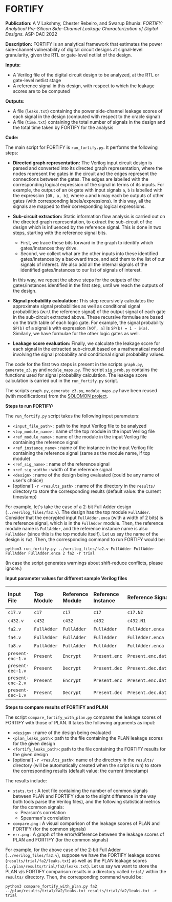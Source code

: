 
# FORTIFY

**Publication:** A V Lakshmy, Chester Rebeiro, and Swarup Bhunia:
_FORTIFY: Analytical Pre-Silicon Side-Channel Leakage Characterization of Digital Designs._ ASP-DAC 2022

**Description:** FORTIFY is an analytical framework that estimates the power side-channel vulnerability of digital circuit designs at signal-level granularity, given the RTL or gate-level netlist of the design.

**Inputs:**

- A Verilog file of the digital circuit design to be analyzed, at the RTL or gate-level netlist stage
- A reference signal in this design, with respect to which the leakage scores are to be computed

**Outputs:**

- A file (`leaks.txt`) containing the power side-channel leakage scores of each signal in the design (computed with respect to the oracle signal)
- A file (`time.txt`) containing the total number of signals in the design and the total time taken by FORTIFY for the analysis

**Code:**

The main script for FORTIFY is `run_fortify.py`. It performs the following steps:

- **Directed graph representation:**  The Verilog input circuit design is parsed and converted into its directed graph representation, where the nodes represent the gates in the circuit and the edges represent the connections between the gates. The edges are labelled with the corresponding logical expression of the signal in terms of its inputs. For example, the output of an `OR` gate with input signals `a`, `b` is labelled with the expression `[OR, a, b]`, where `a` and `b` may each be outputs of other gates (with corresponding labels/expressions). In this way, all the signals are mapped to their corresponding logical expressions.
- **Sub-circuit extraction:** Static information flow analysis is carried out on the directed graph representation, to extract the sub-circuit of the design which is influenced by the reference signal. This is done in two steps, starting with the reference signal bits.

  - First, we trace these bits forward in the graph to identify which gates/instances they drive.
  - Second, we collect what are the other inputs into these identified gates/instances by a backward trace, and add them to the list of our signals of interest. We also add all the internal signals of the identified gates/instances to our list of signals of interest.

  In this way, we repeat the above steps for the outputs of the gates/instances identified in the first step, until we reach the outputs of the design.
- **Signal probability calculation:** This step recursively calculates the approximate signal probabilities as well as conditional signal probabilities (w.r.t the reference signal) of the output signal of each gate in the sub-circuit extracted above. These recursive formulae are based on the truth table of each logic gate. For example, the signal probability `SP(b)` of a signal `b` with expression `[NOT, a]` is `SP(b) = 1 - S(a)`. Similarly, we have formulae for the other logic gates as well.
- **Leakage score evaluation:** Finally, we calculate the leakage score for each signal in the extracted sub-circuit based on a mathematical model involving the signal probability and conditional signal probability values.

The code for the first two steps is present in the scripts `graph.py`, `generate_z3.py` and `module_maps.py`. The script `sig_prob.py` contains the functions used for signal probability calculation. The leakage score calculation is carried out in the `run_fortify.py` script.

The scripts `graph.py`, `generate_z3.py`, `module_maps.py` have been reused (with modifications) from the [SOLOMON project](https://ieeexplore.ieee.org/abstract/document/9116380/).

**Steps to run FORTIFY:**

The `run_fortify.py` script takes the following input parameters:

- `<input_file_path>` : path to the input Verilog file to be analyzed
- `<top_module_name>` : name of the top module in the input Verilog file
- `<ref_module_name>` : name of the module in the input Verilog file containing the reference signal
- `<ref_instance_name>` : name of the instance in the input Verilog file containing the reference signal (same as the module name, if top module)
- `<ref_sig_name>` : name of the reference signal
- `<ref_sig_width>` : width of the reference signal
- `<design>` : name of the design being evaluated (could be any name of user's choice)
- [optional] `-r <results_path>` : name of the directory in the `results/` directory to store the corresponding results (default value: the current timestamp)

For example, let's take the case of a 2-bit Full Adder design (`../verilog_files/fa2.v`). The design has the top module `FullAdder`. Consider that the encrypted input `FullAdder.enca` (with a width of 2 bits) is the reference signal, which is in the `FullAdder` module. Then, the reference module name is `FullAdder`, and the reference instance name is also `FullAdder` (since this is the top module itself). Let us say the name of the design is `fa2`. Then, the corresponding command to run FORTIFY would be:

`python3 run_fortify.py ../verilog_files/fa2.v FullAdder FullAdder FullAdder FullAdder.enca 2 fa2 -r trial`

(In case the script generates warnings about shift-reduce conflicts, please ignore.)

**Input parameter values for different sample Verilog files**

| Input File | Top Module | Reference Module | Reference Instance | Reference Signal | Reference Signal Width |
| :- | :- | :- | :- | :- | :- |
| `c17.v` | `c17` | `c17` | `c17` | `c17.N2` | 1 |
| `c432.v` | `c432` | `c432` | `c432` | `c432.N1` | 1 |
| `fa2.v` | `FullAdder` | `FullAdder` | `FullAdder` | `FullAdder.enca` | 2 |
| `fa4.v` | `FullAdder` | `FullAdder` | `FullAdder` | `FullAdder.enca` | 4 |
| `fa8.v` | `FullAdder` | `FullAdder` | `FullAdder` | `FullAdder.enca` | 8 |
| `present-enc-1.v` | `Present` | `Encrypt` | `Present.enc` | `Present.enc.dat1_1` | 64 |
| `present-dec-1.v` | `Present` | `Decrypt` | `Present.dec` | `Present.dec.dat1_1` | 64 |
| `present-enc-2.v` | `Present` | `Encrypt` | `Present.enc` | `Present.enc.dat1_1` | 64 |
| `present-dec-1.v` | `Present` | `Decrypt` | `Present.dec` | `Present.dec.dat1_1` | 64 |


**Steps to compare results of FORTIFY and PLAN**

The script `compare_fortify_with_plan.py` compares the leakage scores of FORTIFY with those of PLAN. It takes the following arguments as input:

- `<design>` : name of the design being evaluated
- `<plan_leaks_path>`: path to the file containing the PLAN leakage scores for the given design
- `<fortify_leaks_path>`: path to the file containing the FORTIFY results for the given design
- [optional] `-r <results_path>`: name of the directory in the `results/` directory (will be automatically created when the script is run) to store the corresponding results (default value: the current timestamp)

The results include:

- `stats.txt` : A text file containing the number of common signals between PLAN and FORTIFY (due to the slight difference in the way both tools parse the Verilog files), and the following statistical metrics for the common signals:
  - Pearson's correlation
  - Spearman's correlation
- `compare.png` : A visual comparison of the leakage scores of PLAN and FORTIFY (for the common signals)
- `err.png` : A graph of the error/difference between the leakage scores of PLAN and FORTIFY (for the common signals)

For example, for the above case of the 2-bit Full Adder (`../verilog_files/fa2.v`), suppose we have the FORTIFY leakage scores (`results/trial/fa2/leaks.txt`) as well as the PLAN leakage scores (`../plan/results/trial/fa2/leaks.txt`). Let us say we want to store the PLAN v/s FORTIFY comparison results in a directory called `trial/` within the `results/` directory. Then, the corresponding command would be:

`python3 compare_fortify_with_plan.py fa2 ../plan/results/trial/fa2/leaks.txt results/trial/fa2/leaks.txt -r trial`

